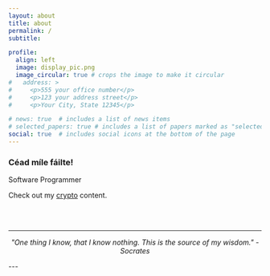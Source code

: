 ```yaml
---
layout: about
title: about
permalink: /
subtitle:

profile:
  align: left
  image: display_pic.png
  image_circular: true # crops the image to make it circular
#   address: >
#     <p>555 your office number</p>
#     <p>123 your address street</p>
#     <p>Your City, State 12345</p>

# news: true  # includes a list of news items
# selected_papers: true # includes a list of papers marked as "selected={true}"
social: true  # includes social icons at the bottom of the page
---
```


### Céad míle fáilte!

Software Programmer

Check out my [crypto](/crypto) content.


<br/><br/>

---
<p style="text-align: center;font-style: italic;">
"One thing I know, that I know nothing. This is the source of my wisdom." - Socrates
</p>
---

